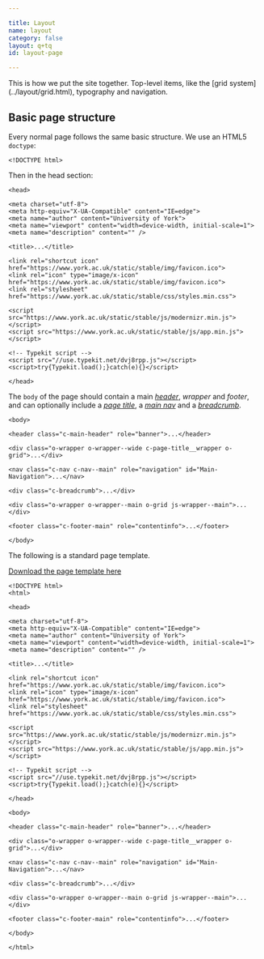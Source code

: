 ```yaml
---

title: Layout
name: layout
category: false
layout: q+tq
id: layout-page

---
```


<div class="lead"><p>This is how we put the site together. Top-level items, like the [grid system](../layout/grid.html), typography and navigation.</p></div>

## Basic page structure

Every normal page follows the same basic structure. We use an HTML5 `doctype`:

```markup
<!DOCTYPE html>
```

Then in the head section:

```markup
<head>

<meta charset="utf-8">
<meta http-equiv="X-UA-Compatible" content="IE=edge">
<meta name="author" content="University of York">
<meta name="viewport" content="width=device-width, initial-scale=1">
<meta name="description" content="" />

<title>...</title>

<link rel="shortcut icon" href="https://www.york.ac.uk/static/stable/img/favicon.ico">
<link rel="icon" type="image/x-icon" href="https://www.york.ac.uk/static/stable/img/favicon.ico">
<link rel="stylesheet" href="https://www.york.ac.uk/static/stable/css/styles.min.css">

<script src="https://www.york.ac.uk/static/stable/js/modernizr.min.js"></script>
<script src="https://www.york.ac.uk/static/stable/js/app.min.js"></script>

<!-- Typekit script -->
<script src="//use.typekit.net/dvj8rpp.js"></script>
<script>try{Typekit.load();}catch(e){}</script>

</head>
```

The `body` of the page should contain a main [_header_](../layout/navigation.html#main-header), _wrapper_ and _footer_, and can optionally include a [_page title_](../layout/navigation.html#page-title), a [_main nav_](../layout/navigation.html#menu-navigation) and a [_breadcrumb_](../layout/breadcrumb.html).

```markup
<body>

<header class="c-main-header" role="banner">...</header>

<div class="o-wrapper o-wrapper--wide c-page-title__wrapper o-grid">...</div>

<nav class="c-nav c-nav--main" role="navigation" id="Main-Navigation">...</nav>

<div class="c-breadcrumb">...</div>

<div class="o-wrapper o-wrapper--main o-grid js-wrapper--main">...</div>

<footer class="c-footer-main" role="contentinfo">...</footer>

</body>
```

The following is a standard page template.

<a class="c-btn c-btn--medium" href="media/template.txt" target="_blank">Download the page template here</a>

```markup
<!DOCTYPE html>
<html>

<head>

<meta charset="utf-8">
<meta http-equiv="X-UA-Compatible" content="IE=edge">
<meta name="author" content="University of York">
<meta name="viewport" content="width=device-width, initial-scale=1">
<meta name="description" content="" />

<title>...</title>

<link rel="shortcut icon" href="https://www.york.ac.uk/static/stable/img/favicon.ico">
<link rel="icon" type="image/x-icon" href="https://www.york.ac.uk/static/stable/img/favicon.ico">
<link rel="stylesheet" href="https://www.york.ac.uk/static/stable/css/styles.min.css">

<script src="https://www.york.ac.uk/static/stable/js/modernizr.min.js"></script>
<script src="https://www.york.ac.uk/static/stable/js/app.min.js"></script>

<!-- Typekit script -->
<script src="//use.typekit.net/dvj8rpp.js"></script>
<script>try{Typekit.load();}catch(e){}</script>

</head>

<body>

<header class="c-main-header" role="banner">...</header>

<div class="o-wrapper o-wrapper--wide c-page-title__wrapper o-grid">...</div>

<nav class="c-nav c-nav--main" role="navigation" id="Main-Navigation">...</nav>

<div class="c-breadcrumb">...</div>

<div class="o-wrapper o-wrapper--main o-grid js-wrapper--main">...</div>

<footer class="c-footer-main" role="contentinfo">...</footer>

</body>

</html>
```
